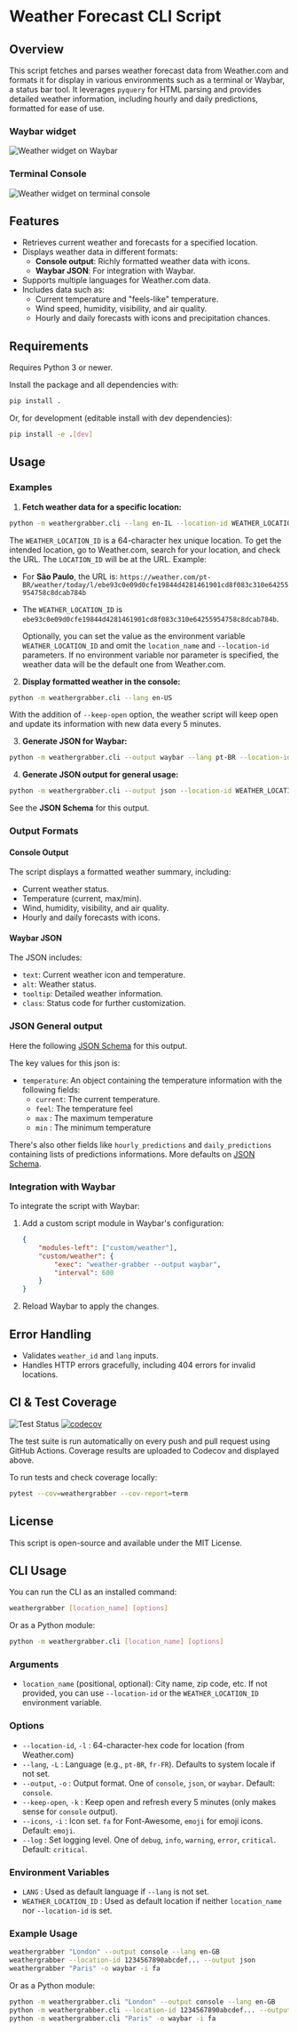 # Weather Forecast CLI Script

## Overview

This script fetches and parses weather forecast data from Weather.com and formats it for display in various environments such as a terminal or Waybar, a status bar tool. It leverages `pyquery` for HTML parsing and provides detailed weather information, including hourly and daily predictions, formatted for ease of use.

### Waybar widget

![Weather widget on Waybar](image.png)

### Terminal Console

![Weather widget on terminal console](image-1.png)

## Features

- Retrieves current weather and forecasts for a specified location.
- Displays weather data in different formats:
  - **Console output**: Richly formatted weather data with icons.
  - **Waybar JSON**: For integration with Waybar.
- Supports multiple languages for Weather.com data.
- Includes data such as:
  - Current temperature and "feels-like" temperature.
  - Wind speed, humidity, visibility, and air quality.
  - Hourly and daily forecasts with icons and precipitation chances.

## Requirements

Requires Python 3 or newer.

Install the package and all dependencies with:

```sh
pip install .
```

Or, for development (editable install with dev dependencies):

```sh
pip install -e .[dev]
```

## Usage

### Examples

1. **Fetch weather data for a specific location:**

  ```bash
  python -m weathergrabber.cli --lang en-IL --location-id WEATHER_LOCATION_ID
  ```

  The `WEATHER_LOCATION_ID` is a 64-character hex unique location. To get the intended location, go to Weather.com, search for your location, and check the URL. The `LOCATION_ID` will be at the URL. Example:

- For **São Paulo**, the URL is: `https://weather.com/pt-BR/weather/today/l/ebe93c0e09d0cfe19844d4281461901cd8f083c310e64255954758c8dcab784b`
- The `WEATHER_LOCATION_ID` is  `ebe93c0e09d0cfe19844d4281461901cd8f083c310e64255954758c8dcab784b`.

  Optionally, you can set the value as the environment variable `WEATHER_LOCATION_ID` and omit the `location_name` and `--location-id` parameters. If no environment variable nor parameter is specified, the weather data will be the default one from Weather.com.

2. **Display formatted weather in the console:**

  ```bash
  python -m weathergrabber.cli --lang en-US
  ```

  With the addition of `--keep-open` option, the weather script will keep open and update its information with new data every 5 minutes.

3. **Generate JSON for Waybar:**

  ```bash
  python -m weathergrabber.cli --output waybar --lang pt-BR --location-id WEATHER_LOCATION_ID
  ```

4. **Generate JSON output for general usage:**

  ```bash
  python -m weathergrabber.cli --output json --location-id WEATHER_LOCATION_ID | jq
  ```

  See the **JSON Schema** for this output.

### Output Formats

#### Console Output

The script displays a formatted weather summary, including:

- Current weather status.
- Temperature (current, max/min).
- Wind, humidity, visibility, and air quality.
- Hourly and daily forecasts with icons.

#### Waybar JSON

The JSON includes:

- `text`: Current weather icon and temperature.
- `alt`: Weather status.
- `tooltip`: Detailed weather information.
- `class`: Status code for further customization.

### JSON General output

Here the following [JSON Schema](schema.json) for this output.

The key values for this json is:

- `temperature`: An object containing the temperature information with the following fields:
  - `current`: The current temperature.
  - `feel`: The temperature feel
  - `max` : The maximum temperature
  - `min` : The minimum temperature

There's also other fields like `hourly_predictions` and `daily_predictions` containing lists of predictions informations. More defaults on [JSON Schema](schema.json).

### Integration with Waybar

To integrate the script with Waybar:

1. Add a custom script module in Waybar's configuration:

   ```json
   {
       "modules-left": ["custom/weather"],
       "custom/weather": {
           "exec": "weather-grabber --output waybar",
           "interval": 600
       }
   }
   ```

2. Reload Waybar to apply the changes.

## Error Handling

- Validates `weather_id` and `lang` inputs.
- Handles HTTP errors gracefully, including 404 errors for invalid locations.

## CI & Test Coverage

![Test Status](https://github.com/cjuniorfox/weather/actions/workflows/python-package.yml/badge.svg)
[![codecov](https://codecov.io/gh/cjuniorfox/weather/branch/main/graph/badge.svg)](https://codecov.io/gh/cjuniorfox/weather)

The test suite is run automatically on every push and pull request using GitHub Actions. Coverage results are uploaded to Codecov and displayed above.

To run tests and check coverage locally:

```sh
pytest --cov=weathergrabber --cov-report=term
```

## License

This script is open-source and available under the MIT License.

## CLI Usage

You can run the CLI as an installed command:

```sh
weathergrabber [location_name] [options]
```

Or as a Python module:

```sh
python -m weathergrabber.cli [location_name] [options]
```

### Arguments

- `location_name` (positional, optional): City name, zip code, etc. If not provided, you can use `--location-id` or the `WEATHER_LOCATION_ID` environment variable.

### Options

- `--location-id`, `-l`   : 64-character-hex code for location (from Weather.com)
- `--lang`, `-L`          : Language (e.g., `pt-BR`, `fr-FR`). Defaults to system locale if not set.
- `--output`, `-o`        : Output format. One of `console`, `json`, or `waybar`. Default: `console`.
- `--keep-open`, `-k`     : Keep open and refresh every 5 minutes (only makes sense for `console` output).
- `--icons`, `-i`         : Icon set. `fa` for Font-Awesome, `emoji` for emoji icons. Default: `emoji`.
- `--log`                 : Set logging level. One of `debug`, `info`, `warning`, `error`, `critical`. Default: `critical`.

### Environment Variables

- `LANG`                  : Used as default language if `--lang` is not set.
- `WEATHER_LOCATION_ID`   : Used as default location if neither `location_name` nor `--location-id` is set.

### Example Usage

```sh
weathergrabber "London" --output console --lang en-GB
weathergrabber --location-id 1234567890abcdef... --output json
weathergrabber "Paris" -o waybar -i fa
```

Or as a Python module:

```sh
python -m weathergrabber.cli "London" --output console --lang en-GB
python -m weathergrabber.cli --location-id 1234567890abcdef... --output json
python -m weathergrabber.cli "Paris" -o waybar -i fa
```
